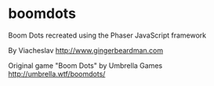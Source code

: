 # boomdots
Boom Dots recreated using the Phaser JavaScript framework

By Viacheslav http://www.gingerbeardman.com

Original game "Boom Dots" by Umbrella Games http://umbrella.wtf/boomdots/
